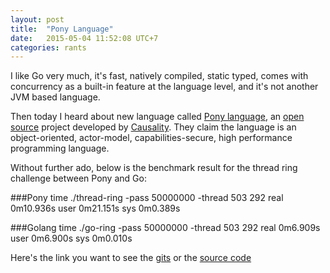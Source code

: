 ```yaml
---
layout: post
title:  "Pony Language"
date:   2015-05-04 11:52:08 UTC+7
categories: rants
---
```


I like Go very much, it's fast, natively compiled, static typed, comes with concurrency as a built-in feature at the language level, and it's not another JVM based language.

Then today I heard about new language called [Pony language](http://ponylang.org/), an [open source](https://github.com/CausalityLtd/ponyc) project developed  by [Causality](http://www.causality.io/). They claim the language is an object-oriented, actor-model, capabilities-secure, high performance programming language.

Without further ado, below is the benchmark result for the thread ring challenge between Pony and Go:

###Pony 
    time ./thread-ring -pass 50000000 -thread 503
    292
    real    0m10.936s
    user    0m21.151s
    sys 0m0.389s
 
###Golang 
    time ./go-ring -pass 50000000 -thread 503
    292
    real    0m6.909s
    user    0m6.900s
    sys 0m0.010s


Here's the link you want to see the [gits](https://gist.github.com/kakilangit/797b6ae6291c1bd7712c) or the [source code](https://github.com/kakilangit/benchmarks/tree/master/thread-ring)  
